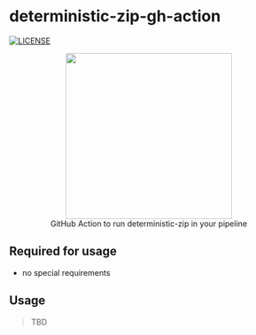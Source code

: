 # deterministic-zip-gh-action

[![LICENSE](https://img.shields.io/github/license/timo-reymann/deterministic-zip-gh-action)](https://github.com/timo-reymann/deterministic-zip-gh-action/blob/main/LICENSE)

<p align="center">
  <img width="300" src="https://avatars.githubusercontent.com/u/54465427?v=4">
  <br />
  GitHub Action to run deterministic-zip in your pipeline
</p>

## Required for usage

- no special requirements

## Usage

> TBD
<!-- List examples with YAML -->
